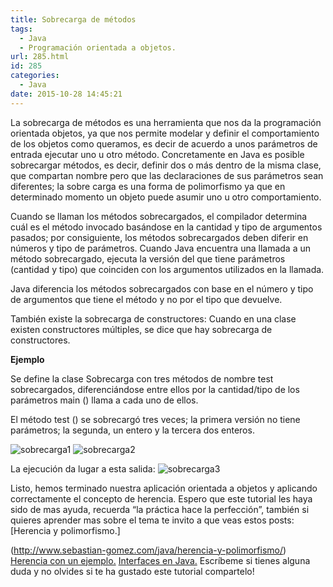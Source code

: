 ```yaml
---
title: Sobrecarga de métodos
tags:
  - Java
  - Programación orientada a objetos.
url: 285.html
id: 285
categories:
  - Java
date: 2015-10-28 14:45:21
---
```


La sobrecarga de métodos es una herramienta que nos da la programación orientada objetos, ya que nos permite modelar y definir el comportamiento de los objetos como queramos, es decir de acuerdo a unos parámetros de entrada ejecutar uno u otro método. Concretamente en Java es posible sobrecargar métodos, es decir, definir dos o más dentro de la misma clase, que compartan nombre pero que las declaraciones de sus parámetros sean diferentes; la sobre carga es una forma de polimorfismo ya que en determinado momento un objeto puede asumir uno u otro comportamiento. <!-- more -->

Cuando se llaman los métodos sobrecargados, el compilador determina cuál es el método invocado basándose en la cantidad y tipo de argumentos pasados; por consiguiente, los métodos sobrecargados deben diferir en números y tipo de parámetros. Cuando Java encuentra una llamada a un método sobrecargado, ejecuta la versión del que tiene parámetros (cantidad y tipo) que coinciden con los argumentos utilizados en la llamada.

Java diferencia los métodos sobrecargados con base en el número y tipo de argumentos que tiene el método y no por el tipo que devuelve.

También existe la sobrecarga de constructores: Cuando en una clase existen constructores múltiples, se dice que hay sobrecarga de constructores.

**Ejemplo**

Se define la clase Sobrecarga con tres métodos de nombre test sobrecargados, diferenciándose entre ellos por la cantidad/tipo de los parámetros main () llama a cada uno de ellos.

El método test () se sobrecargó tres veces; la primera versión no tiene parámetros; la segunda, un entero y la tercera dos enteros.

![sobrecarga1](https://storage.googleapis.com/sebastian-gomez-blog.appspot.com/uploads/2015/10/sobrecarga1-300x222.png) ![sobrecarga2](https://storage.googleapis.com/sebastian-gomez-blog.appspot.com/uploads/2015/10/sobrecarga2-300x190.png) 

La ejecución da lugar a esta salida: 
![sobrecarga3](https://storage.googleapis.com/sebastian-gomez-blog.appspot.com/uploads/2015/10/sobrecarga3-300x55.png) 

Listo, hemos terminado nuestra aplicación orientada a objetos y aplicando correctamente el concepto de herencia. Espero que este tutorial les haya sido de mas ayuda, recuerda “la práctica hace la perfección”, también si quieres aprender mas sobre el tema te invito a que veas estos posts: [Herencia y polimorfismo.]

(http://www.sebastian-gomez.com/java/herencia-y-polimorfismo/) [Herencia con un ejemplo.](http://www.sebastian-gomez.com/java/entendiendo-la-herencia-con-un-ejemplo/) [Interfaces en Java.](http://www.sebastian-gomez.com/java/creacion-y-personalizacion-de-interfaces-graficas-usando-netbeans/) Escríbeme si tienes alguna duda y no olvides si te ha gustado este tutorial compartelo!